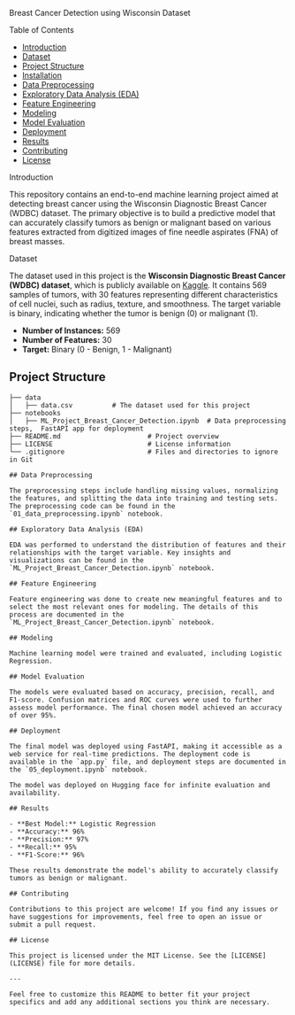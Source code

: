 Breast Cancer Detection using Wisconsin Dataset

Table of Contents

- [Introduction](#introduction)
- [Dataset](#dataset)
- [Project Structure](#project-structure)
- [Installation](#installation)
- [Data Preprocessing](#data-preprocessing)
- [Exploratory Data Analysis (EDA)](#exploratory-data-analysis-eda)
- [Feature Engineering](#feature-engineering)
- [Modeling](#modeling)
- [Model Evaluation](#model-evaluation)
- [Deployment](#deployment)
- [Results](#results)
- [Contributing](#contributing)
- [License](#license)

Introduction

This repository contains an end-to-end machine learning project aimed at detecting breast cancer using the Wisconsin Diagnostic Breast Cancer (WDBC) dataset. The primary objective is to build a predictive model that can accurately classify tumors as benign or malignant based on various features extracted from digitized images of fine needle aspirates (FNA) of breast masses.

Dataset

The dataset used in this project is the **Wisconsin Diagnostic Breast Cancer (WDBC) dataset**, which is publicly available on [Kaggle](https://www.kaggle.com/uciml/breast-cancer-wisconsin-data). It contains 569 samples of tumors, with 30 features representing different characteristics of cell nuclei, such as radius, texture, and smoothness. The target variable is binary, indicating whether the tumor is benign (0) or malignant (1).

- **Number of Instances:** 569
- **Number of Features:** 30
- **Target:** Binary (0 - Benign, 1 - Malignant)

## Project Structure

```
├── data
│   ├── data.csv          # The dataset used for this project
├── notebooks
│   ├── ML_Project_Breast_Cancer_Detection.ipynb  # Data preprocessing steps,  FastAPI app for deployment                              
├── README.md                      # Project overview
├── LICENSE                        # License information
└── .gitignore                     # Files and directories to ignore in Git

## Data Preprocessing

The preprocessing steps include handling missing values, normalizing the features, and splitting the data into training and testing sets. The preprocessing code can be found in the `01_data_preprocessing.ipynb` notebook.

## Exploratory Data Analysis (EDA)

EDA was performed to understand the distribution of features and their relationships with the target variable. Key insights and visualizations can be found in the `ML_Project_Breast_Cancer_Detection.ipynb` notebook.

## Feature Engineering

Feature engineering was done to create new meaningful features and to select the most relevant ones for modeling. The details of this process are documented in the `ML_Project_Breast_Cancer_Detection.ipynb` notebook.

## Modeling

Machine learning model were trained and evaluated, including Logistic Regression.

## Model Evaluation

The models were evaluated based on accuracy, precision, recall, and F1-score. Confusion matrices and ROC curves were used to further assess model performance. The final chosen model achieved an accuracy of over 95%.

## Deployment

The final model was deployed using FastAPI, making it accessible as a web service for real-time predictions. The deployment code is available in the `app.py` file, and deployment steps are documented in the `05_deployment.ipynb` notebook.

The model was deployed on Hugging face for infinite evaluation and availability.

## Results

- **Best Model:** Logistic Regression
- **Accuracy:** 96%
- **Precision:** 97%
- **Recall:** 95%
- **F1-Score:** 96%

These results demonstrate the model's ability to accurately classify tumors as benign or malignant.

## Contributing

Contributions to this project are welcome! If you find any issues or have suggestions for improvements, feel free to open an issue or submit a pull request.

## License

This project is licensed under the MIT License. See the [LICENSE](LICENSE) file for more details.

---

Feel free to customize this README to better fit your project specifics and add any additional sections you think are necessary.
